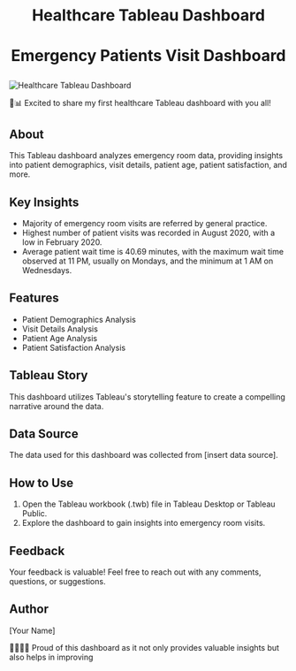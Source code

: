 # <p align ="center"> Healthcare Tableau Dashboard
# <p align ="center"> Emergency Patients Visit  Dashboard

![Healthcare Tableau Dashboard](dashboard_screenshot.png)

🏥📊 Excited to share my first healthcare Tableau dashboard with you all!

## About
This Tableau dashboard analyzes emergency room data, providing insights into patient demographics, visit details, patient age, patient satisfaction, and more. 

## Key Insights
- Majority of emergency room visits are referred by general practice.
- Highest number of patient visits was recorded in August 2020, with a low in February 2020.
- Average patient wait time is 40.69 minutes, with the maximum wait time observed at 11 PM, usually on Mondays, and the minimum at 1 AM on Wednesdays.

## Features
- Patient Demographics Analysis
- Visit Details Analysis
- Patient Age Analysis
- Patient Satisfaction Analysis

## Tableau Story
This dashboard utilizes Tableau's storytelling feature to create a compelling narrative around the data.

## Data Source
The data used for this dashboard was collected from [insert data source].

## How to Use
1. Open the Tableau workbook (.twb) file in Tableau Desktop or Tableau Public.
2. Explore the dashboard to gain insights into emergency room visits.

## Feedback
Your feedback is valuable! Feel free to reach out with any comments, questions, or suggestions.

## Author
[Your Name]

👩‍⚕️👨‍⚕️ Proud of this dashboard as it not only provides valuable insights but also helps in improving
